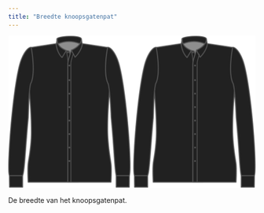 ```yaml
---
title: "Breedte knoopsgatenpat"
---
```


![Breedte knoopsgatenpat](buttonholeplacketwidth.svg)

De breedte van het knoopsgatenpat.




